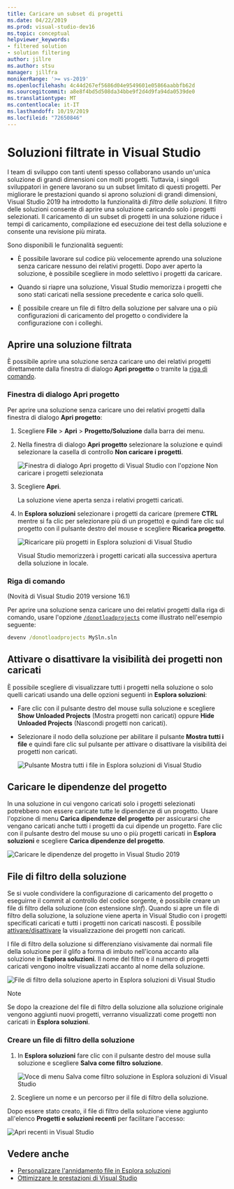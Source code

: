 ```yaml
---
title: Caricare un subset di progetti
ms.date: 04/22/2019
ms.prod: visual-studio-dev16
ms.topic: conceptual
helpviewer_keywords:
- filtered solution
- solution filtering
author: jillre
ms.author: stsu
manager: jillfra
monikerRange: '>= vs-2019'
ms.openlocfilehash: 4c44d267ef5686d04e9549601e05866aabbfb62d
ms.sourcegitcommit: a8e8f4bd5d508da34bbe9f2d4d9fa94da0539de0
ms.translationtype: MT
ms.contentlocale: it-IT
ms.lasthandoff: 10/19/2019
ms.locfileid: "72650846"
---
```

# <a name="filtered-solutions-in-visual-studio"></a>Soluzioni filtrate in Visual Studio

I team di sviluppo con tanti utenti spesso collaborano usando un'unica soluzione di grandi dimensioni con molti progetti. Tuttavia, i singoli sviluppatori in genere lavorano su un subset limitato di questi progetti. Per migliorare le prestazioni quando si aprono soluzioni di grandi dimensioni, Visual Studio 2019 ha introdotto la funzionalità di *filtro delle soluzioni*. Il filtro delle soluzioni consente di aprire una soluzione caricando solo i progetti selezionati. Il caricamento di un subset di progetti in una soluzione riduce i tempi di caricamento, compilazione ed esecuzione dei test della soluzione e consente una revisione più mirata.

Sono disponibili le funzionalità seguenti:

- È possibile lavorare sul codice più velocemente aprendo una soluzione senza caricare nessuno dei relativi progetti. Dopo aver aperto la soluzione, è possibile scegliere in modo selettivo i progetti da caricare.

- Quando si riapre una soluzione, Visual Studio memorizza i progetti che sono stati caricati nella sessione precedente e carica solo quelli.

- È possibile creare un file di filtro della soluzione per salvare una o più configurazioni di caricamento del progetto o condividere la configurazione con i colleghi.

## <a name="open-a-filtered-solution"></a>Aprire una soluzione filtrata

È possibile aprire una soluzione senza caricare uno dei relativi progetti direttamente dalla finestra di dialogo **Apri progetto** o tramite la [riga di comando](#command-line).

### <a name="open-project-dialog"></a>Finestra di dialogo Apri progetto

Per aprire una soluzione senza caricare uno dei relativi progetti dalla finestra di dialogo **Apri progetto**:

1. Scegliere **File** > **Apri** > **Progetto/Soluzione** dalla barra dei menu.

2. Nella finestra di dialogo **Apri progetto** selezionare la soluzione e quindi selezionare la casella di controllo **Non caricare i progetti**.

   ![Finestra di dialogo Apri progetto di Visual Studio con l'opzione Non caricare i progetti selezionata](media/filtered-solutions/do-not-load-projects.png)

3. Scegliere **Apri**.

   La soluzione viene aperta senza i relativi progetti caricati.

4. In **Esplora soluzioni** selezionare i progetti da caricare (premere **CTRL** mentre si fa clic per selezionare più di un progetto) e quindi fare clic sul progetto con il pulsante destro del mouse e scegliere **Ricarica progetto**.

   ![Ricaricare più progetti in Esplora soluzioni di Visual Studio](media/filtered-solutions/reload-project.png)

   Visual Studio memorizzerà i progetti caricati alla successiva apertura della soluzione in locale.

### <a name="command-line"></a>Riga di comando

(Novità di Visual Studio 2019 versione 16.1)

Per aprire una soluzione senza caricare uno dei relativi progetti dalla riga di comando, usare l'opzione [`/donotloadprojects`](../ide/reference/donotloadprojects-devenv-exe.md) come illustrato nell'esempio seguente:

```cmd
devenv /donotloadprojects MySln.sln
```

## <a name="toggle-unloaded-project-visibility"></a>Attivare o disattivare la visibilità dei progetti non caricati

È possibile scegliere di visualizzare tutti i progetti nella soluzione o solo quelli caricati usando una delle opzioni seguenti in **Esplora soluzioni**:

- Fare clic con il pulsante destro del mouse sulla soluzione e scegliere **Show Unloaded Projects** (Mostra progetti non caricati) oppure **Hide Unloaded Projects** (Nascondi progetti non caricati).

- Selezionare il nodo della soluzione per abilitare il pulsante **Mostra tutti i file** e quindi fare clic sul pulsante per attivare o disattivare la visibilità dei progetti non caricati.

   ![Pulsante Mostra tutti i file in Esplora soluzioni di Visual Studio](media/filtered-solutions/show-all-files.PNG)

## <a name="load-project-dependencies"></a>Caricare le dipendenze del progetto

In una soluzione in cui vengono caricati solo i progetti selezionati potrebbero non essere caricate tutte le dipendenze di un progetto. Usare l'opzione di menu **Carica dipendenze del progetto** per assicurarsi che vengano caricati anche tutti i progetti da cui dipende un progetto. Fare clic con il pulsante destro del mouse su uno o più progetti caricati in **Esplora soluzioni** e scegliere **Carica dipendenze del progetto**.

![Caricare le dipendenze del progetto in Visual Studio 2019](media/filtered-solutions/load-project-dependencies.png)

## <a name="solution-filter-files"></a>File di filtro della soluzione

Se si vuole condividere la configurazione di caricamento del progetto o eseguirne il commit al controllo del codice sorgente, è possibile creare un file di filtro della soluzione (con estensione *slnf*). Quando si apre un file di filtro della soluzione, la soluzione viene aperta in Visual Studio con i progetti specificati caricati e tutti i progetti non caricati nascosti. È possibile [attivare/disattivare](#toggle-unloaded-project-visibility) la visualizzazione dei progetti non caricati.

I file di filtro della soluzione si differenziano visivamente dai normali file della soluzione per il glifo a forma di imbuto nell'icona accanto alla soluzione in **Esplora soluzioni**. Il nome del filtro e il numero di progetti caricati vengono inoltre visualizzati accanto al nome della soluzione.

![File di filtro della soluzione aperto in Esplora soluzioni di Visual Studio](media/filtered-solutions/solution-filter.PNG)

> [!NOTE]
> Se dopo la creazione del file di filtro della soluzione alla soluzione originale vengono aggiunti nuovi progetti, verranno visualizzati come progetti non caricati in **Esplora soluzioni**.

### <a name="create-a-solution-filter-file"></a>Creare un file di filtro della soluzione

1. In **Esplora soluzioni** fare clic con il pulsante destro del mouse sulla soluzione e scegliere **Salva come filtro soluzione**.

   ![Voce di menu Salva come filtro soluzione in Esplora soluzioni di Visual Studio](media/filtered-solutions/save-as-solution-filter.png)

2. Scegliere un nome e un percorso per il file di filtro della soluzione.

Dopo essere stato creato, il file di filtro della soluzione viene aggiunto all'elenco **Progetti e soluzioni recenti** per facilitare l'accesso:

![Apri recenti in Visual Studio](media/filtered-solutions/open-recent.png)

## <a name="see-also"></a>Vedere anche

- [Personalizzare l'annidamento file in Esplora soluzioni](file-nesting-solution-explorer.md)
- [Ottimizzare le prestazioni di Visual Studio](optimize-visual-studio-performance.md)
